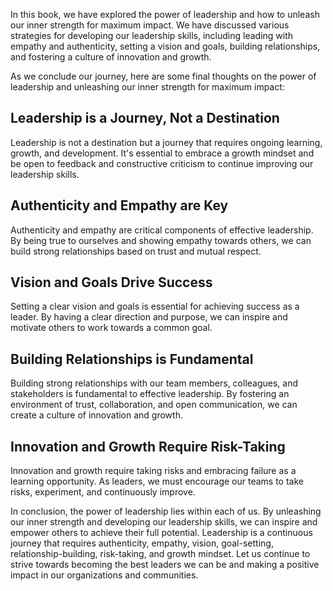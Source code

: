 
In this book, we have explored the power of leadership and how to unleash our inner strength for maximum impact. We have discussed various strategies for developing our leadership skills, including leading with empathy and authenticity, setting a vision and goals, building relationships, and fostering a culture of innovation and growth.

As we conclude our journey, here are some final thoughts on the power of leadership and unleashing our inner strength for maximum impact:

Leadership is a Journey, Not a Destination
------------------------------------------

Leadership is not a destination but a journey that requires ongoing learning, growth, and development. It's essential to embrace a growth mindset and be open to feedback and constructive criticism to continue improving our leadership skills.

Authenticity and Empathy are Key
--------------------------------

Authenticity and empathy are critical components of effective leadership. By being true to ourselves and showing empathy towards others, we can build strong relationships based on trust and mutual respect.

Vision and Goals Drive Success
------------------------------

Setting a clear vision and goals is essential for achieving success as a leader. By having a clear direction and purpose, we can inspire and motivate others to work towards a common goal.

Building Relationships is Fundamental
-------------------------------------

Building strong relationships with our team members, colleagues, and stakeholders is fundamental to effective leadership. By fostering an environment of trust, collaboration, and open communication, we can create a culture of innovation and growth.

Innovation and Growth Require Risk-Taking
-----------------------------------------

Innovation and growth require taking risks and embracing failure as a learning opportunity. As leaders, we must encourage our teams to take risks, experiment, and continuously improve.

In conclusion, the power of leadership lies within each of us. By unleashing our inner strength and developing our leadership skills, we can inspire and empower others to achieve their full potential. Leadership is a continuous journey that requires authenticity, empathy, vision, goal-setting, relationship-building, risk-taking, and growth mindset. Let us continue to strive towards becoming the best leaders we can be and making a positive impact in our organizations and communities.
